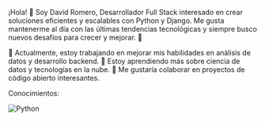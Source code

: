 ¡Hola! 👋
Soy David Romero, Desarrollador Full Stack interesado en crear soluciones eficientes y escalables con Python y Django. Me gusta mantenerme al día con las últimas tendencias tecnológicas y siempre busco nuevos desafíos para crecer y mejorar. 🚀

🔭 Actualmente, estoy trabajando en mejorar mis habilidades en análisis de datos y desarrollo backend.
🌱 Estoy aprendiendo más sobre ciencia de datos y tecnologías en la nube.
👯 Me gustaría colaborar en proyectos de código abierto interesantes.


Conocimientos:

![Python](https://img.shields.io/badge/Python-3776AB?style=for-the-badge&logo=python&logoColor=FFD43B)


